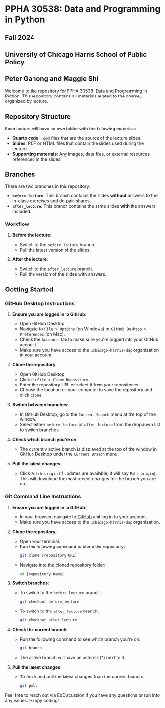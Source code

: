# PPHA 30538: Data and Programming in Python
## Fall 2024
## University of Chicago Harris School of Public Policy
## Peter Ganong and Maggie Shi

Welcome to the repository for PPHA 30538: Data and Programming in Python. This repository contains all materials related to the course, organized by lecture. 

## Repository Structure

Each lecture will have its own folder with the following materials:
- **Quarto code**: `.qmd` files that are the source of the lecture slides.
- **Slides**: PDF or HTML files that contain the slides used during the lecture.
- **Supporting materials**: Any images, data files, or external resources referenced in the slides.

## Branches

There are two branches in this repository:
- **`before_lecture`**: This branch contains the slides **without** answers to the in-class exercises and do-pair-shares.
- **`after_lecture`**: This branch contains the same slides **with** the answers included.

### Workflow

1. **Before the lecture**: 
   - Switch to the `before_lecture` branch.
   - Pull the latest version of the slides.
   
2. **After the lecture**: 
   - Switch to the `after_lecture` branch.
   - Pull the version of the slides with answers.

## Getting Started

### GitHub Desktop Instructions

1. **Ensure you are logged in to GitHub**:
   - Open GitHub Desktop.
   - Navigate to `File > Options` (on Windows) or `GitHub Desktop > Preferences` (on Mac).
   - Check the `Accounts` tab to make sure you're logged into your GitHub account.
   - Make sure you have access to the `uchicago-harris-dap` organization in your account.

2. **Clone the repository**:
   - Open GitHub Desktop.
   - Click on `File > Clone Repository`.
   - Enter the repository URL or select it from your repositories.
   - Choose the location on your computer to save the repository and click `Clone`.

3. **Switch between branches**:
   - In GitHub Desktop, go to the `Current Branch` menu at the top of the window.
   - Select either `before_lecture` or `after_lecture` from the dropdown list to switch branches.

4. **Check which branch you're on**:
   - The currently active branch is displayed at the top of the window in GitHub Desktop under the `Current Branch` menu.

5. **Pull the latest changes**:
   - Click `Fetch origin` (if updates are available, it will say `Pull origin`). This will download the most recent changes for the branch you are on.

### Git Command Line Instructions

1. **Ensure you are logged in to GitHub**:
   - In your browser, navigate to [GitHub](https://github.com) and log in to your account.
   - Make sure you have access to the `uchicago-harris-dap` organization.

2. **Clone the repository**:
   - Open your terminal.
   - Run the following command to clone the repository:
     ```bash
     git clone [repository URL]
     ```
   - Navigate into the cloned repository folder:
     ```bash
     cd [repository name]
     ```

3. **Switch branches**:
   - To switch to the `before_lecture` branch:
     ```bash
     git checkout before_lecture
     ```
   - To switch to the `after_lecture` branch:
     ```bash
     git checkout after_lecture
     ```

4. **Check the current branch**:
   - Run the following command to see which branch you're on:
     ```bash
     git branch
     ```
   - The active branch will have an asterisk (*) next to it.

5. **Pull the latest changes**:
   - To fetch and pull the latest changes from the current branch:
     ```bash
     git pull
     ```

Feel free to reach out via EdDiscussion if you have any questions or run into any issues. Happy coding!
